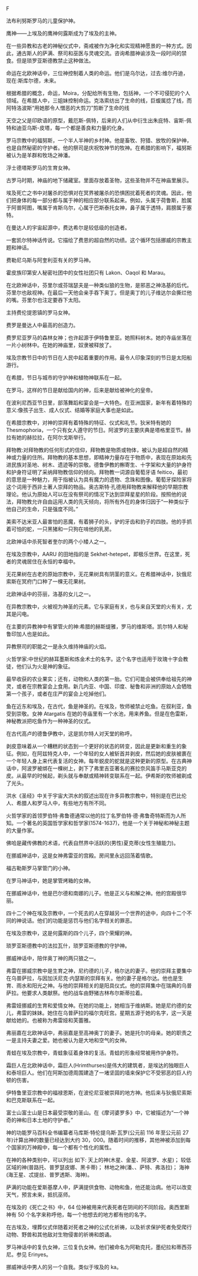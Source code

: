 

F

法布利努斯罗马的儿童保护神。

鹰神——上埃及的鹰神何露斯成为了埃及的主神。

在一些异教和古老的神秘仪式中，斋戒被作为净化和实现精神愿景的一种方式。因此，通古斯人的萨满、祭司和巫医与灵魂交流。咨询希腊神谕涉及一段时间的禁食。但是琐罗亚斯德教禁止这种做法。

命运在北欧神话中，三位神控制着人类的命运。他们是乌尔达，过去:维尔丹迪，现在:斯库尔德，未来。

根据希腊的概念，命运，Moira，分配给所有生物，包括神，一个不可侵犯的个人领域。在希腊人中，三姐妹控制命运。克洛索纺出了生命的线，巨蝮属捻了线，而阿特洛波斯“用她那令人憎恶的大剪刀”剪断了生命的线

天空之父是印欧语的原型，戴厄斯-佩特，后来的人们从中衍生出朱庇特、宙斯-佩特和迪亚乌斯-皮塔，每一个都是善良和力量的化身。

罗马宗教中的福努斯，一个半人半神的乡村神。他是畜牧、狩猎、放牧的保护神，也是自然秘密的守护者。他的祭司是庆祝牧神节的牧神。在希腊的影响下，福努斯被认为是羊群和牧场之神潘。

浮士德塔斯罗马的生育女神。

古罗马时期，神庙的地下储藏室。里面存放着圣物，这些圣物并不在神庙里展示。

埃及死亡之书中对屠杀的恐惧对在冥界被屠杀的恐惧困扰着死者的灵魂。因此，他们把身体的每一部分都与属于神的相应部分联系起来。例如，头属于荷鲁斯，脸属于阿普阿图，嘴属于肯斯乌尔，心属于巴斯泰托女神，鼻子属于透特，肩膀属于塞特。

在曼达人的宇宙起源中，费达希尔是较低级的创造者。

一套凯尔特神话传说。它描绘了费恩的超自然的功绩。这个循环包括挪威的宗教主题和神话。

费勒尼乌斯与阿奎利亚有关的罗马神。

霍皮族印第安人秘密社团中的女性社团只有 Lakon、Oaqol 和 Marau。

在北欧神话中，芬里尔或芬瑞瑟夫是一种类似狼的生物，是邪恶之神洛基的后代。芬里尔也敌视神。在最后一天他会亲手吞下奥丁。但是奥丁的儿子维达尔会撕烂他的嘴。芬里尔也注定要吞下太阳。

主持费伦提恩镇的罗马女神。

费罗是曼达人中最高的创造力。

费罗尼亚罗马的森林女神；也许起源于伊特鲁里亚。她照料树木。她的寺庙坐落在一片小树林中。在她的神庙里，奴隶被释放了。

埃及宗教节日中的节日在人民中起着重要的作用。最令人印象深刻的节日是太阳船游行。

在希腊，节日与城市的守护神和植物神联系在一起。

在罗马，这样的节日是献给国内的神，后来是献给被神化的皇帝。

在波利尼西亚节日里，部落舞蹈和宴会是一大特色。在亚洲国家，新年有着特殊的意义:像孩子出生、成人仪式、结婚等家庭大事也是如此。

在希腊宗教中，对神的崇拜有着特殊的特征、仪式和礼节。狄米特有她的 Thesmophoria，一个只有女人遵守的节日。阿波罗的主要庆典是塔格里亚节。赫拉有她的赫拉拉，在阿尔戈斯举行。

拜物教:对拜物教的任何形式的信仰，拜物教是物质或物体，被认为是超自然的精神或力量的住所。拜物教的基本思想，即精神力量存在于物质中，表现在原始和先进民族对圣地、树木、遗迹等的崇敬。德鲁伊教的槲寄生、十字架和大量的护身符和护身符证明了采纳拜物教信仰的倾向。拜物教一词源自葡萄牙语 feitico，最初的意思是一种魅力，用于指被认为具有魔力的遗物、念珠和图像。葡萄牙探险家将这个词用于西非土著人崇拜的物品。奥古斯特·孔德用拜物教来解释他的早期宗教理论。他认为原始人可以在没有祭司的情况下达到崇拜星星的阶段。按照他的说法，拜物教允许自由运用人类的先天倾向，将所有外在的身体归因于“一种类似于他自己的生命，只是强度不同。”

美索不达米亚人最害怕的恶魔，有着狮子的头，驴的牙齿和豹子的四肢。他的手抓着可怕的蛇，一只黑猪和一只狗在啃他的乳房。

北欧神话中杀死智者奎尔的两个小矮人之一。

在埃及宗教中，AARU 的田地指的是 Sekhet-hetepet，即极乐世界。在这里，死者的灵魂居住在永恒的幸福中。

无花果树在古老的原始宗教中，无花果树具有阴茎的意义。在希腊神话中，狄俄尼索斯在冥府门口种了一棵无花果树。

北欧神话中的芬丽，洛基的女儿之一。

在异教宗教中，火被视为神圣的元素。它与家庭有关，也与来自天堂的火有关，尤其是闪电。

在主要的异教神中有掌管火的神:希腊的赫斯缇雅，罗马的维斯塔。凯尔特人和秘鲁印加人也是如此。

异教祭司的职能之一是永久维持神庙的火焰。

火哲学家:中世纪的赫耳墨斯和炼金术士的名字。这个名字也适用于玫瑰十字会教徒，他们认为火是神的象征。

最早收获的农业果实；还有，动物和人类的第一胎。它们可能会被供奉给祖先的神灵，或者在宗教宴会上食用。新几内亚、中国、印度、秘鲁和非洲的原始人会牺牲第一个孩子，或者在庄严的宴会上吃掉他们。

鱼在近东和埃及，在古代，鱼是神圣的。在埃及，牧师被禁止吃鱼。在叙利亚，鱼受到崇敬。女神 Atargatis 在她的寺庙里有一个水池，用来养鱼。但是在色雷斯，神秘教派把吃鱼作为一种神圣的仪式。

在古代高卢的德鲁伊教中，这是凯尔特人对天堂的称呼。

剥皮意味着从一个糟糕的状态到一个更好的状态的转变，因此是更新和重生的象征。例如，在阿兹特克人中，一个年轻的女人被斩首并剥皮，然后她的皮肤被裹在一个年轻人身上来代表复活的女神。每年蜕皮的蛇就是这种更新的原型。在古典神话中，阿波罗被绑在一棵树上，剥下了弗里吉亚著名的赛拉奈风笛手马斯亚克的皮。从最早的时候起，剃头就与奉献或精神转变联系在一起。伊希斯的牧师被剃成了光头。

洪水《圣经》中关于宇宙大洪水的叙述出现在许多异教宗教中，特别是在巴比伦人、希腊人和罗马人中，有些地方有所不同。

火哲学家的首领罗伯特·弗鲁德通常以他的拉丁名罗伯特·德·弗鲁奇特斯而为人所知。一个著名的英国哲学家和哲学家(1574-1637)，他是一个关于神秘和神秘主题的大量作家。

佛哈是藏传佛教的术语，代表自然界中活跃的(男性)夏克蒂(女性生殖能力)。

在挪威神话中，这是女神弗雷亚的宫殿。房间里永远回荡着情歌。

福古勒斯罗马掌管门的小神。

在罗马神话中，她是掌管烤箱的女神。

在挪威神话中，他是巴尔德和南娜的儿子。他是正义与和解之神。他的宫殿很华丽。

四十二个神在埃及宗教中，一个死去的人在穿越另一个世界的途中，向四十二个不同的神说话。他们的功能是惩罚与他们名字相关的罪恶。

在埃及宗教中，这是何露斯的四个儿子，四个荣耀的神。

琐罗亚斯德教中的法拉瓦什，琐罗亚斯德教的守护神。

挪威神话中，陪伴奥丁神的两只狼之一。

弗雷在挪威宗教中是生育之神，尼约德的儿子，格尔达的妻子。他的崇拜主要集中在乌普萨拉，与因加沃尼克·内瑟斯的崇拜有关。他的妻子是格尔达。他也是生育、雨水和阳光之神。与他的崇拜相关的是阳具仪式。他的崇拜集中在瑞典的乌普萨拉。他要求人类献祭。他的战车由野猪古林布尔斯蒂拉着。

弗雷娅挪威的生育和爱情女神。在她的功能上，她相当于维纳斯。她是尼约德的女儿，弗雷的妹妹。她住在乌普萨拉的福尔克旺宫。星期五源于她的名字，这一天是献给她的。也被称为弗雷娅和芙蕾雅。

弗丽嘉在北欧神话中，弗丽嘉是至高神奥丁的妻子。她是托尔的母亲。她的职责之一是主持夫妻之爱。她也被认为是大地和空气的女神。

青蛙在埃及宗教中，青蛙象征着身体的复活。青蛙的形象经常被用作护身符。

霜巨人在北欧神话中，霜巨人(Hrimthurses)是伟大的建筑者，是埃达的独眼巨人和泰坦巨人。他们在阿斯加德周围建造了一堵坚固的墙来保护它不受邪恶的巨人约顿的伤害。

伊特鲁里亚宗教中的福禄恩斯，在波伦尼亚被崇拜的地方神。他后来与狄俄尼索斯和巴克斯联系在一起。

富士山富士山是日本最受崇敬的圣山。在《摩诃婆罗多》中，它被描述为“一个神奇的神和日本土地的守护者。”

神的功能罗马百科全书编纂者马库斯·特伦提乌斯·瓦罗(公元前 116 年至公元前 27 年)计算出神的数量已经达到大约 30，000。随着时间的推移，其他神被添加到每个国家的万神殿中，每一个都有个性化的属性。

在神的各种类别中，可以列出
如下:
天上的神(木星、金星、阿波罗、水星)；
较低区域的神(普路托、普罗瑟皮娜、黑卡蒂)；
林地之神(潘、、萨特、弗洛拉)；
海神(海王星、忒提丝、普罗透斯、海神)。

萨满的功能在爱斯基摩人中，萨满提供食物、动物和鱼，他还能治病。他可以改变天气，预言未来，抵抗巫师。

在埃及的《死亡之书》中，64 位神被用来代表死者在阴间的不同阶段。奥西里斯神有 50 个名字来称呼他，每一个他想去的地方都有他的名字。

在古埃及，埋葬仪式伴随着对死者之神的公式化祈祷，以及祈求保护死者免受爬行动物、野兽和其他敌对生物侵害的祈祷和朗诵。

罗马神话中的复仇女神，三位复仇女神。他们被命名为阿勒克托，墨纪拉和蒂西芬尼。参见 Erinyes。

挪威神话中男人的另一个自我。类似于埃及的 ka。